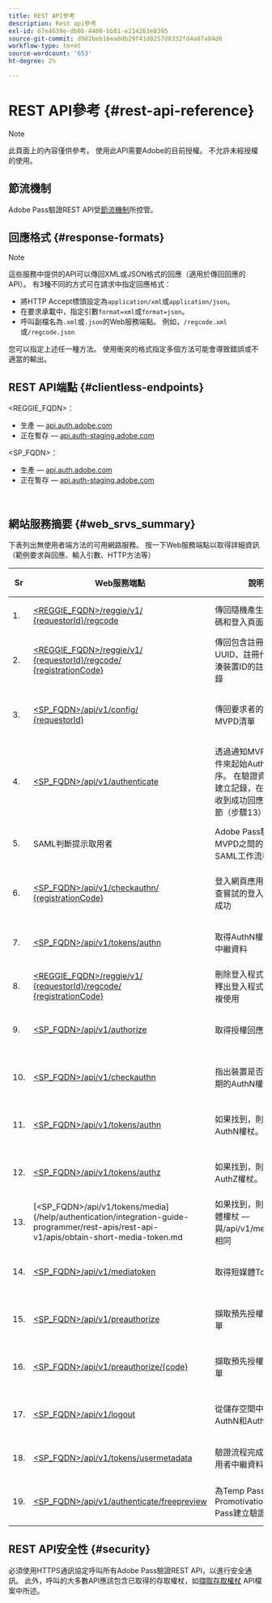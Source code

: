 ```yaml
---
title: REST API參考
description: Rest api參考
exl-id: 67e4639e-db0b-4400-bb81-e214263e8395
source-git-commit: d982beb16ea0db29f41d0257d8332fd4a07a84d8
workflow-type: tm+mt
source-wordcount: '653'
ht-degree: 2%

---
```


# REST API參考 {#rest-api-reference}

>[!NOTE]
>
>此頁面上的內容僅供參考。 使用此API需要Adobe的目前授權。 不允許未經授權的使用。

## 節流機制

Adobe Pass驗證REST API受[節流機制](/help/authentication/integration-guide-programmers/throttling-mechanism.md)所控管。

## 回應格式 {#response-formats}


>[!NOTE]
>
> 這些服務中提供的API可以傳回XML或JSON格式的回應（適用於傳回回應的API）。 有3種不同的方式可在請求中指定回應格式：
>
>* 將HTTP Accept標頭設定為`application/xml`或`application/json`。
>* 在要求承載中，指定引數`format=xml`或`format=json`。
>* 呼叫副檔名為`.xml`或`.json`的Web服務端點。 例如，`/regcode.xml`或`/regcode.json`
>
>您可以指定上述任一種方法。 使用衝突的格式指定多個方法可能會導致錯誤或不適當的輸出。

## REST API端點 {#clientless-endpoints}

&lt;REGGIE_FQDN>：

* 生產 — [api.auth.adobe.com](http://api.auth.adobe.com/)
* 正在暫存 — [api.auth-staging.adobe.com](http://api.auth-staging.adobe.com/)

&lt;SP_FQDN>：

* 生產 — [api.auth.adobe.com](http://api.auth.adobe.com/)
* 正在暫存 — [api.auth-staging.adobe.com](http://api.auth-staging.adobe.com/)

</br>


## 網站服務摘要 {#web_srvs_summary}

下表列出無使用者端方法的可用網路服務。 按一下Web服務端點以取得詳細資訊（範例要求與回應、輸入引數、HTTP方法等）


| Sr | Web服務端點 | 說明 | <!--[Diag.  </br>Ref](http://tve.helpdocsonline.com/api-reference-v2-test#illustration)-->. | 託管位置 | 呼叫者 |
|-----|------------------------------------------------------------------------------------------------------------------------------------------------------------------------------------------------|--------------------------------------------------------------------------------------------------------------------------------------------------------------------------------------------|---------------------------------------------------------------------------------------------|-----------------------------------------------------------|-----------------------------|
| 1. | [&lt;REGGIE_FQDN>/reggie/v1/ </br> {requestorId}/regcode](/help/authentication/integration-guide-programmers/legacy/rest-api-v1/apis/registration-code-request.md) | 傳回隨機產生的註冊代碼和登入頁面URI | 2 | Adobe</br>登入代碼服務 | 智慧型裝置 |
| 2. | [&lt;REGGIE_FQDN>/reggie/v1/ </br> {requestorId}/regcode/ </br> {registrationCode}](/help/authentication/integration-guide-programmers/legacy/rest-api-v1/apis/return-registration-record.md) | 傳回包含註冊代碼UUID、註冊代碼和雜湊裝置ID的註冊代碼記錄 | 8 | Adobe</br>登入代碼服務 | Adobe Pass 驗證 |
| 3. | [&lt;SP_FQDN>/api/v1/config/ </br> {requestorId}](/help/authentication/integration-guide-programmers/legacy/rest-api-v1/apis/provide-mvpd-list.md) | 傳回要求者的已設定MVPD清單 | 5 | Adobe</br>Adobe Pass </br>驗證</br>服務 | 登入</br>網頁</br>應用程式 |
| 4. | [&lt;SP_FQDN>/api/v1/authenticate](/help/authentication/integration-guide-programmers/legacy/rest-api-v1/apis/initiate-authentication.md) | 透過通知MVPD選取事件來起始AuthN處理序。 在驗證資料庫上建立記錄，在從MVPD收到成功回應時進行調節（步驟13） | 7 | Adobe</br>Adobe Pass </br>驗證</br>服務 | 登入</br>網頁</br>應用程式 |
| 5. | SAML判斷提示取用者 | Adobe Pass驗證和MVPD之間的現有SAML工作流程 | 13 | Adobe Pass </br>驗證</br>服務 | Adobe Pass 驗證 |
| 6. | [&lt;SP_FQDN>/api/v1/checkauthn/ </br> {registrationCode}](/help/authentication/integration-guide-programmers/legacy/rest-api-v1/apis/check-authentication-flow-by-second-screen-web-app.md) | 登入網頁應用程式可檢查嘗試的登入流程是否成功 |                                                                                             | Adobe Pass </br>驗證   </br>服務 | 登入   </br>網頁   </br>應用程式 |
| 7. | [&lt;SP_FQDN>/api/v1/tokens/authn](/help/authentication/integration-guide-programmers/legacy/rest-api-v1/apis/retrieve-authentication-token.md) | 取得AuthN權杖相關的中繼資料 | 15 | Adobe Pass </br>驗證</br>服務 | 智慧型裝置 |
| 8. | [&lt;REGGIE_FQDN>/reggie/v1/ </br> {requestorId}/regcode/ </br> {registrationCode}](/help/authentication/integration-guide-programmers/legacy/rest-api-v1/apis/delete-registration-record.md) | 刪除登入程式碼記錄並釋出登入程式碼以供重複使用 | 16 | Adobe</br>登入代碼服務 | Adobe Pass 驗證 |
| 9. | [&lt;SP_FQDN>/api/v1/authorize](/help/authentication/integration-guide-programmers/legacy/rest-api-v1/apis/initiate-authorization.md) | 取得授權回應。 | 17 | Adobe Pass </br>驗證</br>服務 | 智慧型裝置 |
| 10. | [&lt;SP_FQDN>/api/v1/checkauthn](/help/authentication/integration-guide-programmers/legacy/rest-api-v1/apis/check-authentication-token.md) | 指出裝置是否具有未過期的AuthN權杖。 |                                                                                             | Adobe Pass </br>驗證</br>服務 | 智慧型裝置 |
| 11. | [&lt;SP_FQDN>/api/v1/tokens/authn](/help/authentication/integration-guide-programmers/legacy/rest-api-v1/apis/retrieve-authentication-token.md) | 如果找到，則傳回AuthN權杖。 |                                                                                             | Adobe Pass </br>驗證</br>服務 | 智慧型裝置 |
| 12. | [&lt;SP_FQDN>/api/v1/tokens/authz](/help/authentication/integration-guide-programmers/legacy/rest-api-v1/apis/retrieve-authorization-token.md) | 如果找到，則傳回AuthZ權杖。 |                                                                                             | Adobe Pass </br>驗證</br>服務 | 智慧型裝置 |
| 13. | [&lt;SP_FQDN>/api/v1/tokens/media](/help/authentication/integration-guide-programmer/rest-apis/rest-api-v1/apis/obtain-short-media-token.md | 如果找到，則傳回短媒體權杖 — 與/api/v1/mediatoken相同 |                                                                                             | Adobe Pass </br>驗證</br>服務 | 智慧型裝置 |
| 14. | [&lt;SP_FQDN>/api/v1/mediatoken](/help/authentication/integration-guide-programmers/legacy/rest-api-v1/apis/obtain-short-media-token.md) | 取得短媒體Token |                                                                                             | Adobe Pass </br>驗證</br>服務 | 智慧型裝置 |
| 15. | [&lt;SP_FQDN>/api/v1/preauthorize](/help/authentication/integration-guide-programmers/legacy/rest-api-v1/apis/retrieve-list-of-preauthorized-resources.md) | 擷取預先授權的資源清單 |                                                                                             | Adobe Pass </br>驗證</br>服務 | 智慧型裝置 |
| 16. | [&lt;SP_FQDN>/api/v1/preauthorize/{code}](/help/authentication/integration-guide-programmers/legacy/rest-api-v1/apis/retrieve-list-of-preauthorized-resources-by-second-screen-web-app.md) | 擷取預先授權資源的清單 |                                                                                             | Adobe Pass </br>驗證</br>服務 | 登入網頁應用程式 |
| 17. | [&lt;SP_FQDN>/api/v1/logout](/help/authentication/integration-guide-programmers/legacy/rest-api-v1/apis/initiate-logout.md) | 從儲存空間中移除AuthN和AuthZ權杖 |                                                                                             | Adobe Pass </br>驗證   </br>服務 | 智慧型裝置 |
| 18. | [&lt;SP_FQDN>/api/v1/tokens/usermetadata](/help/authentication/integration-guide-programmers/legacy/rest-api-v1/apis/user-metadata.md) | 驗證流程完成後取得使用者中繼資料 | 不適用 | 不適用 | 智慧型裝置 |
| 19. | [&lt;SP_FQDN>/api/v1/authenticate/freepreview](/help/authentication/integration-guide-programmers/legacy/rest-api-v1/apis/free-preview-for-temp-pass-and-promotional-temp-pass.md) | 為Temp Pass或Promotivation Temp Pass建立驗證Token | 不適用 | Adobe Pass </br>驗證</br>服務 | 智慧型裝置 |


## REST API安全性 {#security}

必須使用HTTPS通訊協定呼叫所有Adobe Pass驗證REST API，以進行安全通訊。 此外，呼叫的大多數API應該包含已取得的存取權杖，如[擷取存取權杖](../../rest-apis/rest-api-dcr/apis/dynamic-client-registration-apis-retrieve-access-token.md) API檔案中所述。

